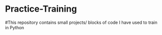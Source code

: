 # Practice-Training

#This repository contains small projects/ blocks of code I have used to train in Python
